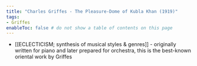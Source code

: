 ```yaml
---
title: "Charles Griffes - The Pleasure-Dome of Kubla Khan (1919)"
tags:
- Griffes 
enableToc: false # do not show a table of contents on this page
---
```


- [[ECLECTICISM; synthesis of musical styles & genres]] - originally written for piano and later prepared for orchestra, this is the best-known oriental work by Griffes